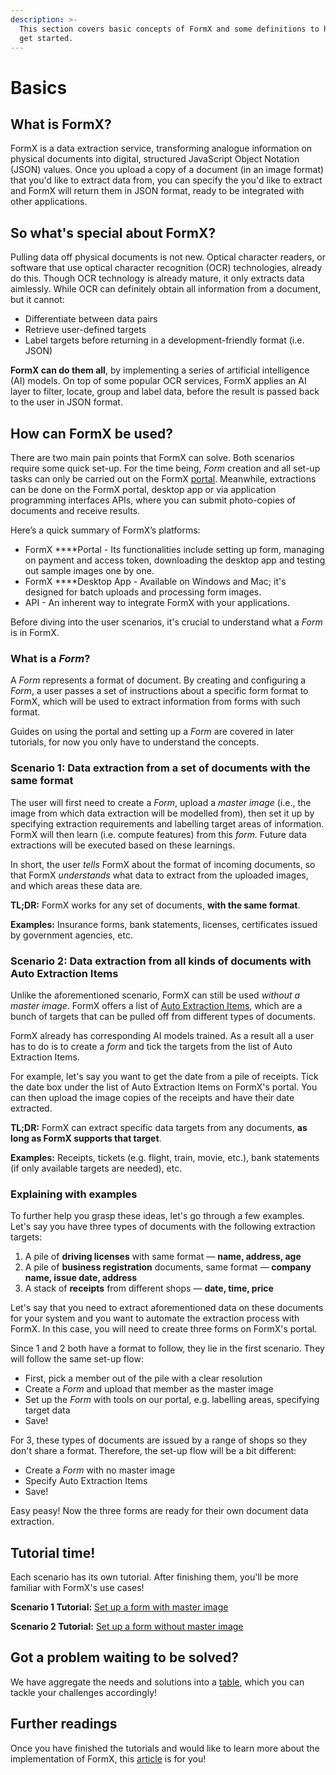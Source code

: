 ```yaml
---
description: >-
  This section covers basic concepts of FormX and some definitions to help you
  get started.
---
```


# Basics

## What is FormX?

FormX is a data extraction service, transforming analogue information on physical documents into digital, structured JavaScript Object Notation \(JSON\) values. Once you upload a copy of a document \(in an image format\) that you'd like to extract data from, you can specify the you'd like to extract and FormX will return them in JSON format, ready to be integrated with other applications.

## So what's special about FormX?

Pulling data off physical documents is not new. Optical character readers, or software that use optical character recognition \(OCR\) technologies, already do this. Though OCR technology is already mature, it only extracts data aimlessly. While OCR can definitely obtain all information from a document, but it cannot:

* Differentiate between data pairs
* Retrieve user-defined targets
* Label targets before returning in a development-friendly format \(i.e. JSON\)

**FormX can do them all**, by implementing a series of artificial intelligence \(AI\) models. On top of some popular OCR services, FormX applies an AI layer to filter, locate, group and label data, before the result is passed back to the user in JSON format.

## How can FormX be used?

There are two main pain points that FormX can solve. Both scenarios require some quick set-up. For the time being, _Form_ creation and all set-up tasks can only be carried out on the FormX [portal](https://formextractor.oursky.com/form). Meanwhile, extractions can be done on the FormX portal, desktop app or via application programming interfaces APIs, where you can submit photo-copies of documents and receive results.

Here’s a quick summary of FormX’s platforms:

* FormX ****Portal - Its functionalities include setting up form, managing on payment and access token, downloading the desktop app and testing out sample images one by one.
* FormX ****Desktop App - Available on Windows and Mac; it's designed for batch uploads and processing form images.
* API - An inherent way to integrate FormX with your applications.

Before diving into the user scenarios, it's crucial to understand what a _Form_ is in FormX.

### What is a _Form_?

A _Form_ represents a format of document. By creating and configuring a _Form_, a user passes a set of instructions about a specific form format to FormX, which will be used to extract information from forms with such format.

Guides on using the portal and setting up a _Form_ are covered in later tutorials, for now you only have to understand the concepts.

### Scenario 1: Data extraction from a set of documents with the same format

The user will first need to create a _Form_, upload a _master image_ \(i.e., the image from which data extraction will be modelled from\), then set it up by specifying extraction requirements and labelling target areas of information. FormX will then learn \(i.e. compute features\) from this _form._ Future data extractions will be executed based on these learnings. 

In short, the user _tells_ FormX about the format of incoming documents, so that FormX _understands_ what data to extract from the uploaded images, and which areas these data are.

**TL;DR:** FormX works for any set of documents, **with the same format**.

**Examples:** Insurance forms, bank statements, licenses, certificates issued by government agencies, etc.

### Scenario 2: Data extraction from all kinds of documents with Auto Extraction Items

Unlike the aforementioned scenario, FormX can still be used _without a_  _master image_. FormX offers a list of [Auto Extraction Items](features/auto-extraction-items.md), which are a bunch of targets that can be pulled off from different types of documents.

FormX already has corresponding AI models trained. As a result all a user has to do is to create a _form_ and tick the targets from the list of Auto Extraction Items. 

For example, let's say you want to get the date from a pile of receipts. Tick the date box under the list of Auto Extraction Items on FormX's portal. You can then upload the image copies of the receipts and have their date extracted.

**TL;DR:** FormX can extract specific data targets from any documents, **as long as FormX supports that target**.

**Examples:** Receipts, tickets \(e.g. flight, train, movie, etc.\), bank statements \(if only available targets are needed\), etc.

### Explaining with examples

To further help you grasp these ideas, let's go through a few examples. Let's say you have three types of documents with the following extraction targets:

1. A pile of **driving licenses** with same format — **name, address, age**
2. A pile of **business registration** documents, same format — **company name, issue date, address**
3. A stack of **receipts** from different shops — **date, time, price**

Let's say that you need to extract aforementioned data on these documents for your system and you want to automate the extraction process with FormX. In this case, you will need to create three forms on FormX's portal. 

Since 1 and 2 both have a format to follow, they lie in the first scenario. They will follow the same set-up flow:

* First, pick a member out of the pile with a clear resolution
* Create a _Form_ and upload that member as the master image
* Set up the _Form_ with tools on our portal, e.g. labelling areas, specifying target data
* Save!

For 3, these types of documents are issued by a range of shops so they don't share a format. Therefore, the set-up flow will be a bit different:

* Create a _Form_ with no master image
* Specify Auto Extraction Items
* Save!

Easy peasy! Now the three forms are ready for their own document data extraction.

## Tutorial time!

Each scenario has its own tutorial. After finishing them, you'll be more familiar with FormX's use cases!

**Scenario 1 Tutorial:** [Set up a form with master image](get-started/set-up-a-form-with-master-image.md)

**Scenario 2 Tutorial:** [Set up a form without master image](get-started/set-up-a-form-without-master-image.md)

## Got a problem waiting to be solved?

We have aggregate the needs and solutions into a [table](get-started/feature-pointing-guide.md), which you can tackle your challenges accordingly! 

## Further readings

Once you have finished the tutorials and would like to learn more about the implementation of FormX, this [article](https://blog.oursky.com/2020/04/06/formextractor-behind-the-scenes-how-artificial-intelligence-ai-is-used-to-extract-and-capture-data/) is for you!


